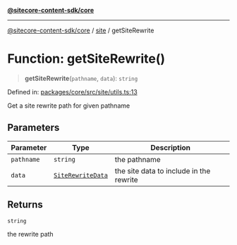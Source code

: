 [**@sitecore-content-sdk/core**](../../README.md)

***

[@sitecore-content-sdk/core](../../README.md) / [site](../README.md) / getSiteRewrite

# Function: getSiteRewrite()

> **getSiteRewrite**(`pathname`, `data`): `string`

Defined in: [packages/core/src/site/utils.ts:13](https://github.com/Sitecore/xmc-jss-dev/blob/3310bf85cd80a18385c6608a4a61e0c1446ff89e/packages/core/src/site/utils.ts#L13)

Get a site rewrite path for given pathname

## Parameters

| Parameter | Type | Description |
| ------ | ------ | ------ |
| `pathname` | `string` | the pathname |
| `data` | [`SiteRewriteData`](../type-aliases/SiteRewriteData.md) | the site data to include in the rewrite |

## Returns

`string`

the rewrite path
